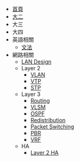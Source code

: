 * [首頁](/note)
* [大二](/note/1072/sophomore)
* 大三
* 大四
* 英語相關
  * [文法](/note/english-learning/grammar)
* 網路相關
  * [LAN Design](/note/network-associate/landesign)
  * Layer 2
    * [VLAN](/note/network-associate/layer2/vlan)
    * [VTP](/note/network-associate/layer2/vtp)
    * [STP](/note/network-associate/layer2/stp)
  * Layer 3
    * [Routing](/note/network-associate/layer3/routing)
    * [VLSM](/note/network-associate/layer3/vlsm)
    * [OSPF](/note/network-associate/layer3/ospf)
    * [Redistribution](/note/network-associate/layer3/redistribution)
    * [Packet Switching](/note/network-associate/layer3/packet-switching)
    * [PBR](/note/network-associate/layer3/pbr)
    * [VRF](/note/network-associate/layer3/vrf)
  * HA
    * [Layer 2 HA](/note/network-associate/ha/l2ha)